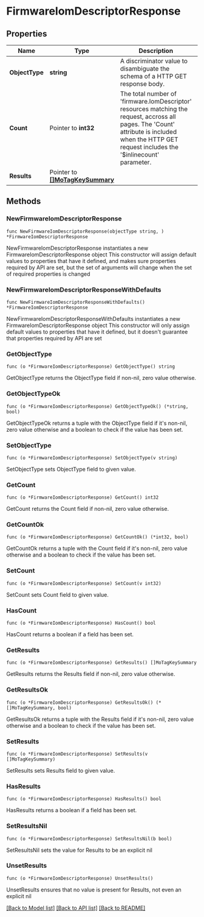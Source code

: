# FirmwareIomDescriptorResponse

## Properties

Name | Type | Description | Notes
------------ | ------------- | ------------- | -------------
**ObjectType** | **string** | A discriminator value to disambiguate the schema of a HTTP GET response body. | 
**Count** | Pointer to **int32** | The total number of &#39;firmware.IomDescriptor&#39; resources matching the request, accross all pages. The &#39;Count&#39; attribute is included when the HTTP GET request includes the &#39;$inlinecount&#39; parameter. | [optional] 
**Results** | Pointer to [**[]MoTagKeySummary**](mo.TagKeySummary.md) |  | [optional] 

## Methods

### NewFirmwareIomDescriptorResponse

`func NewFirmwareIomDescriptorResponse(objectType string, ) *FirmwareIomDescriptorResponse`

NewFirmwareIomDescriptorResponse instantiates a new FirmwareIomDescriptorResponse object
This constructor will assign default values to properties that have it defined,
and makes sure properties required by API are set, but the set of arguments
will change when the set of required properties is changed

### NewFirmwareIomDescriptorResponseWithDefaults

`func NewFirmwareIomDescriptorResponseWithDefaults() *FirmwareIomDescriptorResponse`

NewFirmwareIomDescriptorResponseWithDefaults instantiates a new FirmwareIomDescriptorResponse object
This constructor will only assign default values to properties that have it defined,
but it doesn't guarantee that properties required by API are set

### GetObjectType

`func (o *FirmwareIomDescriptorResponse) GetObjectType() string`

GetObjectType returns the ObjectType field if non-nil, zero value otherwise.

### GetObjectTypeOk

`func (o *FirmwareIomDescriptorResponse) GetObjectTypeOk() (*string, bool)`

GetObjectTypeOk returns a tuple with the ObjectType field if it's non-nil, zero value otherwise
and a boolean to check if the value has been set.

### SetObjectType

`func (o *FirmwareIomDescriptorResponse) SetObjectType(v string)`

SetObjectType sets ObjectType field to given value.


### GetCount

`func (o *FirmwareIomDescriptorResponse) GetCount() int32`

GetCount returns the Count field if non-nil, zero value otherwise.

### GetCountOk

`func (o *FirmwareIomDescriptorResponse) GetCountOk() (*int32, bool)`

GetCountOk returns a tuple with the Count field if it's non-nil, zero value otherwise
and a boolean to check if the value has been set.

### SetCount

`func (o *FirmwareIomDescriptorResponse) SetCount(v int32)`

SetCount sets Count field to given value.

### HasCount

`func (o *FirmwareIomDescriptorResponse) HasCount() bool`

HasCount returns a boolean if a field has been set.

### GetResults

`func (o *FirmwareIomDescriptorResponse) GetResults() []MoTagKeySummary`

GetResults returns the Results field if non-nil, zero value otherwise.

### GetResultsOk

`func (o *FirmwareIomDescriptorResponse) GetResultsOk() (*[]MoTagKeySummary, bool)`

GetResultsOk returns a tuple with the Results field if it's non-nil, zero value otherwise
and a boolean to check if the value has been set.

### SetResults

`func (o *FirmwareIomDescriptorResponse) SetResults(v []MoTagKeySummary)`

SetResults sets Results field to given value.

### HasResults

`func (o *FirmwareIomDescriptorResponse) HasResults() bool`

HasResults returns a boolean if a field has been set.

### SetResultsNil

`func (o *FirmwareIomDescriptorResponse) SetResultsNil(b bool)`

 SetResultsNil sets the value for Results to be an explicit nil

### UnsetResults
`func (o *FirmwareIomDescriptorResponse) UnsetResults()`

UnsetResults ensures that no value is present for Results, not even an explicit nil

[[Back to Model list]](../README.md#documentation-for-models) [[Back to API list]](../README.md#documentation-for-api-endpoints) [[Back to README]](../README.md)


